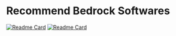# Recommend Bedrock Softwares
[![Readme Card](https://github-readme-stats.vercel.app/api/pin/?username=petterim1&repo=NukkitPetteriM1Edition&theme=radical)](https://github.com/PetteriM1/NukkitPetteriM1Edition)
[![Readme Card](https://github-readme-stats.vercel.app/api/pin/?username=PowerNukkitX&repo=PowerNukkitX&theme=radical)](https://github.com/PowerNukkitX/PowerNukkitX)

